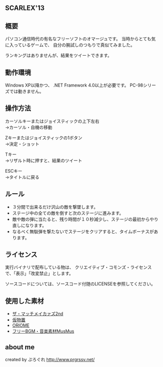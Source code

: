 ﻿SCARLEX'13
--------

## 概要

パソコン通信時代の有名なフリーソフトのオマージュです。
当時からとても気に入っているゲームで、
自分の腕試しのつもりで真似てみました。

ランキングはありませんが、結果をツイートできます。


## 動作環境

Windows XP以降かつ、
.NET Framework 4.0以上が必要です。
PC-98シリーズでは動きません。


## 操作方法

カーソルキーまたはジョイスティックの上下左右  
→カーソル・自機の移動

Zキーまたはジョイスティックの1ボタン  
→決定・ショット

Tキー  
→リザルト時に押すと、結果のツイート

ESCキー  
→タイトルに戻る

## ルール

- ３分間で出来るだけ沢山の敵を撃墜します。
- ステージ中の全ての敵を倒すと次のステージに進みます。
- 敵や敵の弾に当たると、残り時間が１０秒減少し、ステージの最初からやり直しになります。
- なるべく無駄弾を撃たないでステージをクリアすると、タイムボーナスがあります。


## ライセンス

実行バイナリで配布している物は、
クリエイティブ・コモンズ・ライセンスで、「表示」「改変禁止」とします。

ソースコードについては、ソースコード付随のLICENSEを参照してください。


## 使用した素材

- [ザ・マッチメイカァズ2nd](http://osabisi.sakura.ne.jp/m2/)
- [仮物置](http://kawage.web.fc2.com/)
- [ORIOME](http://www35.tok2.com/home/oriome/index.html)
- [フリーBGM・音楽素材MusMus](http://musmus.main.jp/)


## about me

created by ぷろぐれ
http://www.prgrssv.net/
